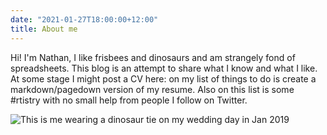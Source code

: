 ```yaml
---
date: "2021-01-27T18:00:00+12:00"
title: About me
---
```


Hi! I'm Nathan, I like frisbees and dinosaurs and am strangely fond of spreadsheets. This blog is an attempt to share what I know and what I like. At some stage I might post a CV here: on my list of things to do is create a markdown/pagedown version of my resume. Also on this list is some #rtistry with no small help from people I follow on Twitter. 

![This is me wearing a dinosaur tie on my wedding day in Jan 2019](/img/nmoorenz.jpg)



